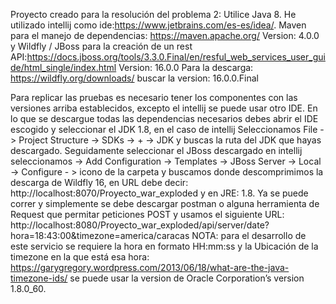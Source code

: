Proyecto creado para la resolución del problema 2:
Utilice Java 8.
He utilizado intellij como ide:https://www.jetbrains.com/es-es/idea/. 
Maven para el manejo de dependencias: https://maven.apache.org/  Version: 4.0.0 
y Wildfly / JBoss para la creación de un rest API:https://docs.jboss.org/tools/3.3.0.Final/en/resful_web_services_user_guide/html_single/index.html Version: 16.0.0 Para la descarga: https://wildfly.org/downloads/ buscar la version: 16.0.0.Final

Para replicar las pruebas es necesario tener los componentes con las versiones arriba establecidos, excepto el intellij se puede usar otro IDE. 
En lo que se descargue todas las dependencias necesarios debes abrir el IDE escogido y seleccionar el JDK 1.8, en el caso de intellij Seleccionamos File -> Project Structure -> SDKs -> + -> JDK y buscas la ruta del JDK que hayas descargado.
Seguidamente seleccionar el JBoss descargado en intellij seleccionamos -> Add Configuration -> Templates -> JBoss Server -> Local -> Configure - > icono de la carpeta y buscamos donde descomprimimos la descarga de Wildfly 16, en URL debe decir: http://localhost:8070/Proyecto_war_exploded y en JRE: 1.8.
Ya se puede correr y simplemente se debe descargar postman o alguna herramienta de Request que permitar peticiones POST y usamos el siguiente URL: http://localhost:8080/Proyecto_war_exploded/api/server/date?hora=18:43:00&timezone=america/caracas
NOTA: para el desarrollo de este servicio se requiere la hora en formato HH:mm:ss y la Ubicación de la timezone en la que está esa hora: https://garygregory.wordpress.com/2013/06/18/what-are-the-java-timezone-ids/
se puede usar la version de Oracle Corporation’s version 1.8.0_60.